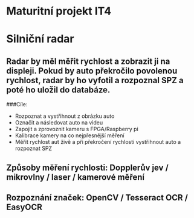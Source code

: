 # Maturitní projekt IT4
##
# Silniční radar
## Radar by měl měřit rychlost a zobrazit ji na displeji. Pokud by auto překročilo povolenou rychlost, radar by ho vyfotil a rozpoznal SPZ a poté ho uložil do databáze.
###Cíle:
- Rozpoznat a vystřihnout z obrázku auto
- Označit a následovat auto na videu
- Zapojit a zprovoznit kameru s FPGA/Raspberry pi
- Kalibrace kamery na co nejpřesnější měření
- Měřit rychlost aut živě a při překročení rychlosti vystřihnout auto a rozpoznat SPZ
##
## Způsoby měření rychlosti: Dopplerův jev / mikrovlny / laser / kamerové měření
## Rozpoznání značek: OpenCV / Tesseract OCR / EasyOCR
